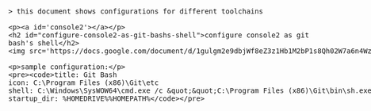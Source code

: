 <!DOCTYPE html>
<html>
<title>F.LF/configuration</title>

<xmp theme="projectF">
> this document shows configurations for different toolchains

<a id='console2'></a>
## configure console2 as git bash's shell

<img src='https://docs.google.com/document/d/1gulgm2e9dbjWf8eZ3z1Hb1M2bP1s8Qh02W7a6n4WzYM/pubimage?id=1gulgm2e9dbjWf8eZ3z1Hb1M2bP1s8Qh02W7a6n4WzYM&image_id=1DQwdrAC_pOzbt7anlQMhzCZJw_vCKD7dDtC1'/>

sample configuration:
```
title: Git Bash
icon: C:\Program Files (x86)\Git\etc
shell: C:\Windows\SysWOW64\cmd.exe /c ""C:\Program Files (x86)\Git\bin\sh.exe" --login -i"
startup_dir: %HOMEDRIVE%%HOMEPATH%
```
</xmp>

<script src="strapdown_0_2/strapdown.js"></script>
</html>

